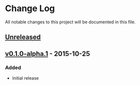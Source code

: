 # Change Log
All notable changes to this project will be documented in this file.

## [Unreleased][unreleased]

## [v0.1.0-alpha.1] - 2015-10-25
### Added
- Initial release

[unreleased]: https://github.com/nwronski/batch-transcode-video/compare/v0.1.0-alpha.1...HEAD
[v0.1.0-alpha.1]: https://github.com/nwronski/batch-transcode-video
